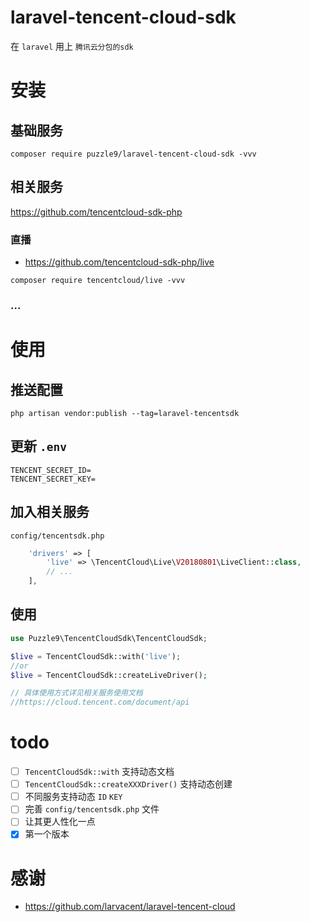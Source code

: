 # laravel-tencent-cloud-sdk

在 `laravel` 用上 `腾讯云分包的sdk`

# 安装

## 基础服务

```shell
composer require puzzle9/laravel-tencent-cloud-sdk -vvv
```

## 相关服务

<https://github.com/tencentcloud-sdk-php>

### 直播

- <https://github.com/tencentcloud-sdk-php/live>

```shell
composer require tencentcloud/live -vvv
```

### ...

# 使用

## 推送配置

```shell
php artisan vendor:publish --tag=laravel-tencentsdk
```

## 更新 `.env`

```dotenv
TENCENT_SECRET_ID=
TENCENT_SECRET_KEY=
```

## 加入相关服务

`config/tencentsdk.php`

```php
    'drivers' => [
    	'live' => \TencentCloud\Live\V20180801\LiveClient::class,
    	// ...
    ],
```

## 使用

```php
use Puzzle9\TencentCloudSdk\TencentCloudSdk;

$live = TencentCloudSdk::with('live');
//or
$live = TencentCloudSdk::createLiveDriver();

// 具体使用方式详见相关服务使用文档
//https://cloud.tencent.com/document/api
```

# todo
- [ ] `TencentCloudSdk::with` 支持动态文档
- [ ] `TencentCloudSdk::createXXXDriver()` 支持动态创建
- [ ] 不同服务支持动态 `ID` `KEY`
- [ ] 完善 `config/tencentsdk.php` 文件
- [ ] 让其更人性化一点
- [x] 第一个版本

# 感谢
- <https://github.com/larvacent/laravel-tencent-cloud>